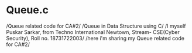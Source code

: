 # Queue.c
/Queue related code for CA#2/
/Queue in Data Structure using C/
/I myself Puskar Sarkar, from Techno International Newtown, Stream- CSE(Cyber Security), Roll no. 18731722003/
/here i'm sharing my Queue related code for CA#2/
